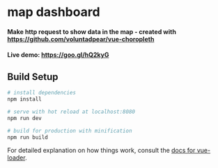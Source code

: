 # map dashboard

#### Make http request to show data in the map - created with https://github.com/voluntadpear/vue-choropleth

#### Live demo: https://goo.gl/hQ2kyG

## Build Setup

``` bash
# install dependencies
npm install

# serve with hot reload at localhost:8080
npm run dev

# build for production with minification
npm run build
```

For detailed explanation on how things work, consult the [docs for vue-loader](http://vuejs.github.io/vue-loader).
